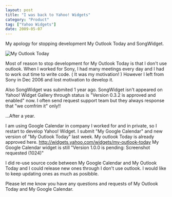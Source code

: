 ```yaml
---
layout: post
title: "I was back to Yahoo! Widgets"
category: "Product"
tag: ["Yahoo Widgets"]
date: 2009-05-07
---
```

My apology for stopping development My Outlook Today and SongWidget.

<img src="/assets/images/2009/myoutlooktoday_20090425.jpg" alt="My Outlook Today" />

Most of reason to stop development for My Outlook Today is that I don't use outlook. When I worked for Sony, I had many meetings every day and I had to work out time to write code. ( It was my motivation! )  However I left from Sony in Dec 2006 and lost motivation to develop it. 

Also SongWidget was submited 1 year ago. SongWidget isn't appeared on Yahoo! Widget Gallery through status is "Version 0.3.2 is approved and enabled" now. I often send request support team but they always response that "we comfrim it" only!! 

...After a year.

I am using Google Calendar in company I worked for and in private, so I restart to develop Yahoo! Widget. I submit "My Google Calendar" and new version of "My Outlook Today" last week. My outlook Today is already approved here. <a href="http://widgets.yahoo.com/widgets/my-outlook-today">http://widgets.yahoo.com/widgets/my-outlook-today</a> My Google Calendar widget is still "Version 1.0.0 is pending: Screenshot requested (1024)"

I did re-use source code between My Google Calendar and My Outlook Today and I could release new ones through I don't use outlook. I would like to keep updating ones as much as posibble.

Please let me know you have any questions and requests of My Outlook Today and My Google Calendar.


